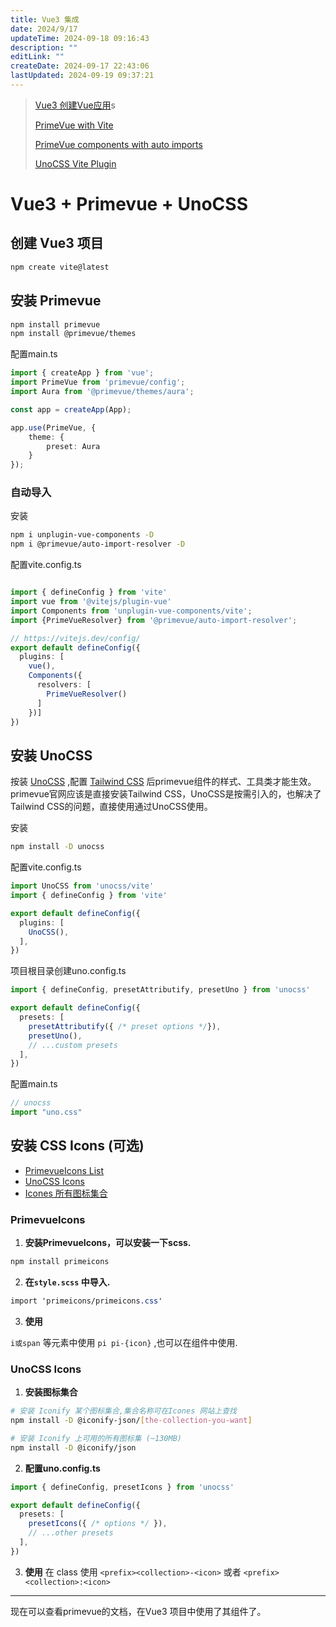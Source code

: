 ```yaml
---
title: Vue3 集成
date: 2024/9/17
updateTime: 2024-09-18 09:16:43
description: ""
editLink: ""
createDate: 2024-09-17 22:43:06
lastUpdated: 2024-09-19 09:37:21
---
```


> [Vue3 创建Vue应用](https://cn.vuejs.org/guide/quick-start.html#creating-a-vue-application)s
>
> [PrimeVue with Vite](https://primevue.org/vite/)
>
> [PrimeVue components with auto imports](https://primevue.org/autoimport/)
>
> [UnoCSS Vite Plugin](https://unocss.dev/integrations/vite)

# Vue3 + Primevue + UnoCSS

## 创建 Vue3 项目

```bash
npm create vite@latest
```

## 安装 Primevue

```bash
npm install primevue
npm install @primevue/themes
```

配置main.ts

```ts
import { createApp } from 'vue';
import PrimeVue from 'primevue/config';
import Aura from '@primevue/themes/aura';

const app = createApp(App);

app.use(PrimeVue, {
    theme: {
        preset: Aura
    }
});
```

### 自动导入

安装

```bash
npm i unplugin-vue-components -D
npm i @primevue/auto-import-resolver -D
```

配置vite.config.ts

```ts

import { defineConfig } from 'vite'
import vue from '@vitejs/plugin-vue'
import Components from 'unplugin-vue-components/vite';
import {PrimeVueResolver} from '@primevue/auto-import-resolver';

// https://vitejs.dev/config/
export default defineConfig({
  plugins: [
    vue(),
    Components({
      resolvers: [
        PrimeVueResolver()
      ]
    })]
})
```

## 安装 UnoCSS

按装 [UnoCSS](https://unocss.dev/) ,配置 [Tailwind CSS](https://tailwindcss.com/) 后primevue组件的样式、工具类才能生效。 primevue官网应该是直接安装Tailwind CSS，UnoCSS是按需引入的，也解决了Tailwind CSS的问题，直接使用通过UnoCSS使用。

安装

```bash
npm install -D unocss
```

配置vite.config.ts

```ts
import UnoCSS from 'unocss/vite'
import { defineConfig } from 'vite'

export default defineConfig({
  plugins: [
    UnoCSS(),
  ],
})
```

项目根目录创建uno.config.ts

```ts
import { defineConfig, presetAttributify, presetUno } from 'unocss'

export default defineConfig({
  presets: [
    presetAttributify({ /* preset options */}),
    presetUno(),
    // ...custom presets
  ],
})
```

配置main.ts

```ts
// unocss
import "uno.css"
```



## 安装 CSS Icons (可选)

+ [PrimevueIcons List](https://primevue.org/icons/#list)
+ [UnoCSS Icons](https://unocss.dev/presets/icons)
+ [Icones 所有图标集合](https://icones.js.org/)

### PrimevueIcons



1. **安装PrimevueIcons，可以安装一下scss.**

```bash
npm install primeicons
```

2. **在`style.scss` 中导入.**

```scss
import 'primeicons/primeicons.css'
```

3. **使用** 

`i或span` 等元素中使用 `pi pi-{icon}` ,也可以在组件中使用.

### UnoCSS Icons

1. **安装图标集合**

```bash
# 安装 Iconify 某个图标集合,集合名称可在Icones 网站上查找
npm install -D @iconify-json/[the-collection-you-want]

# 安装 Iconify 上可用的所有图标集 (~130MB)
npm install -D @iconify/json 

```

2. **配置uno.config.ts**

```ts
import { defineConfig, presetIcons } from 'unocss'

export default defineConfig({
  presets: [
    presetIcons({ /* options */ }),
    // ...other presets
  ],
})
```

3. **使用**
在 class 使用   `<prefix><collection>-<icon>` 或者  `<prefix><collection>:<icon>`


------

现在可以查看primevue的文档，在Vue3 项目中使用了其组件了。









